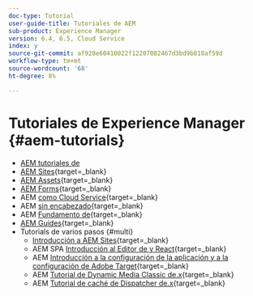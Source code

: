 ```yaml
---
doc-type: Tutorial
user-guide-title: Tutoriales de AEM
sub-product: Experience Manager
version: 6.4, 6.5, Cloud Service
index: y
source-git-commit: af928e60410022f12207082467d3bd9b818af59d
workflow-type: tm+mt
source-wordcount: '68'
ht-degree: 8%

---
```



# Tutoriales de Experience Manager {#aem-tutorials}

+ [AEM tutoriales de](overview.md)
+ [AEM Sites](https://experienceleague.adobe.com/docs/experience-manager-learn/sites/overview.html){target=_blank}
+ [AEM Assets](https://experienceleague.adobe.com/docs/experience-manager-learn/assets/overview.html){target=_blank}
+ [AEM Forms](https://experienceleague.adobe.com/docs/experience-manager-learn/forms/overview.html){target=_blank}
+ AEM [como Cloud Service](https://experienceleague.adobe.com/docs/experience-manager-learn/cloud-service/overview.html?lang=es){target=_blank}
+ AEM [sin encabezado](https://experienceleague.adobe.com/docs/experience-manager-learn/getting-started-with-aem-headless/overview.html?lang=es){target=_blank}
+ AEM [Fundamento de](https://experienceleague.adobe.com/docs/experience-manager-learn/cloud-service/overview.html?lang=es){target=_blank}
+ [AEM Guides](https://experienceleague.adobe.com/docs/experience-manager-guides-learn/tutorials/overview.html){target=_blank}
+ Tutorials de varios pasos {#multi}
   + [Introducción a AEM Sites](https://experienceleague.adobe.com/docs/experience-manager-learn/getting-started-wknd-tutorial-develop/overview.html?lang=es){target=_blank}
   + AEM SPA [Introducción al Editor de y React](https://experienceleague.adobe.com/docs/experience-manager-learn/spa-react-tutorial/overview.html){target=_blank}
   + AEM [Introducción a la configuración de la aplicación y a la configuración de Adobe Target](https://experienceleague.adobe.com/docs/experience-manager-learn/aem-target-tutorial/overview.html){target=_blank}
   + AEM [Tutorial de Dynamic Media Classic de.x](https://experienceleague.adobe.com/docs/experience-manager-learn/dynamic-media-classic-tutorial/overview.html){target=_blank}
   + AEM [Tutorial de caché de Dispatcher de.x](https://experienceleague.adobe.com/docs/experience-manager-learn/dispatcher-tutorial/overview.html){target=_blank}
